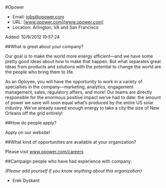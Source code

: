 #Opower

* Email: [jobs@opower.com](mailto:jobs@opower.com)
* URL: [www.opower.com](www.opower.com)
* Location: Arlington, VA and San Francisco

Added: 10/9/2012 19:57:24

##What is great about your company?

Our goal is to make the world more energy efficient—and we have some pretty good ideas about how to make that happen. But what separates great ideas from products and solutions with the potential to change the world are the people who bring them to life.

As an Oployee, you will have the opportunity to work in a variety of specialties in the company—marketing, analytics, engagement management, sales, regulatory affairs, and more! Our teams are directly responsible for the enormous positive impact we’ve had to date: the amount of power we save will soon equal what’s produced by the entire US solar industry. We’ve already saved enough energy to take a city the size of New Orleans off the grid entirely!

##How do people apply?

Apply on our website!

##What kind of opportunities are available at your organization?

Please visit www.opower.com/careers

##Campaign people who have had experience with company:

*(Please add yourself if you know anything about this organization)*

* Erek Dyskant


    
